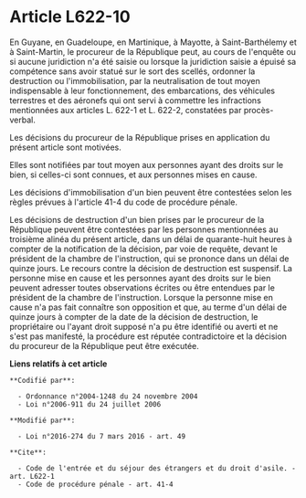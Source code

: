 # Article L622-10

En Guyane, en Guadeloupe, en Martinique, à Mayotte, à Saint-Barthélemy et à Saint-Martin, le procureur de la République peut,
au cours de l'enquête ou si aucune juridiction n'a été saisie ou lorsque la juridiction saisie a épuisé sa compétence sans
avoir statué sur le sort des scellés, ordonner la destruction ou l'immobilisation, par la neutralisation de tout moyen
indispensable à leur fonctionnement, des embarcations, des véhicules terrestres et des aéronefs qui ont servi à commettre les
infractions mentionnées aux articles L. 622-1 et L. 622-2, constatées par procès-verbal. 

Les décisions du procureur de la République prises en application du présent article sont motivées. 

Elles sont notifiées par tout moyen aux personnes ayant des droits sur le bien, si celles-ci sont connues, et aux personnes
mises en cause. 

Les décisions d'immobilisation d'un bien peuvent être contestées selon les règles prévues à l'article 41-4 du code de
procédure pénale. 

Les décisions de destruction d'un bien prises par le procureur de la République peuvent être contestées par les personnes
mentionnées au troisième alinéa du présent article, dans un délai de quarante-huit heures à compter de la notification de la
décision, par voie de requête, devant le président de la chambre de l'instruction, qui se prononce dans un délai de quinze
jours. Le recours contre la décision de destruction est suspensif. La personne mise en cause et les personnes ayant des
droits sur le bien peuvent adresser toutes observations écrites ou être entendues par le président de la chambre de
l'instruction. Lorsque la personne mise en cause n'a pas fait connaître son opposition et que, au terme d'un délai de quinze
jours à compter de la date de la décision de destruction, le propriétaire ou l'ayant droit supposé n'a pu être identifié ou
averti et ne s'est pas manifesté, la procédure est réputée contradictoire et la décision du procureur de la République peut
être exécutée.

**Liens relatifs à cet article**

	**Codifié par**:

	  - Ordonnance n°2004-1248 du 24 novembre 2004
	  - Loi n°2006-911 du 24 juillet 2006

	**Modifié par**:

	  - Loi n°2016-274 du 7 mars 2016 - art. 49

	**Cite**:

	  - Code de l'entrée et du séjour des étrangers et du droit d'asile. - art. L622-1
	  - Code de procédure pénale - art. 41-4

